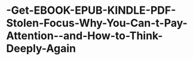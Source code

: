 # -Get-EBOOK-EPUB-KINDLE-PDF-Stolen-Focus-Why-You-Can-t-Pay-Attention--and-How-to-Think-Deeply-Again